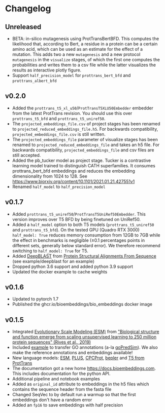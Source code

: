 # Changelog

## Unreleased

 * BETA: in-silico mutagenesis using ProtTransBertBFD. This computes the likelihood that, according to Bert, a residue in a protein can be a certain amino acid, which can be used as an estimate for the effect of a mutation. This adds two a new `mutagenesis` and a new protocol `mutagenesis` in the `visualize` stages, of which the first one computes the probabilities and writes them to a csv file while the latter visualizes the results as interactive plotly figure.
 * Support `half_precision_model` for `prottrans_bert_bfd` and `prottrans_albert_bfd`

## v0.2.0

 * Added the `prottrans_t5_xl_u50`/`ProtTransT5XLU50Embedder` embedder from the latest ProtTrans revision. You should use this over `prottrans_t5_bfd` and `prottrans_t5_uniref50`. 
 * The `projected_embeddings_file.csv` of project stages has been renamed to `projected_reduced_embeddings_file.h5`. For backwards compatibility, `projected_embeddings_file.csv` is still written.
 * The `projected_embeddings_file` parameter of visualize stages has been renamed to `projected_reduced_embeddings_file` and takes an h5 file. For backwards compatibility, `projected_embeddings_file` and csv files are still accepted.
 * Added the pb_tucker model as project stage. Tucker is a contrastive learning model trained to distinguish CATH superfamilies. It consumes prottrans_bert_bfd embeddings and reduces the embedding dimensionality from 1024 to 128. See https://www.biorxiv.org/content/10.1101/2021.01.21.427551v1
 * Renamed `half_model` to `half_precision_model`

## v0.1.7

 * Added `prottrans_t5_uniref50`/`ProtTransT5UniRef50Embedder`. This version improves over T5 BFD by being finetuned on UniRef50.
 * Added a `half_model` option to both T5 models (`prottrans_t5_uniref50` and `prottrans_t5_bfd`). On the tested GPU (Quadro RTX 3000) `half_model: True` reduces memory consumption
    from 12GB to 7GB while the effect in benchmarks is negligible (±0.1 percentages points in different sets,
    generally below standard error). We therefore recommend switching to `half_model: True` for T5.
 * Added [DeepBLAST](https://github.com/flatironinstitute/deepblast) from [Protein Structural Alignments From Sequence](https://www.biorxiv.org/content/10.1101/2020.11.03.365932v1) (see example/deepblast for an example)
 * Dropped python 3.6 support and added python 3.9 support
 * Updated the docker example to cache weights

## v0.1.6

 * Updated to pytorch 1.7
 * Published the ghcr.io/bioembeddings/bio_embeddings docker image

## v0.1.5

 * Integrated [Evolutionary Scale Modeling (ESM)](https://github.com/facebookresearch/esm) from ["Biological structure and function emerge from scaling unsupervised learning to 250 million protein sequences" (Rives et al., 2019)](https://www.biorxiv.org/content/10.1101/622803v3)
 * Included [example](examples/goPredSim) to transfer GO annotations (a-la [goPredSim](https://github.com/Rostlab/goPredSim)). We also make the reference annotations and embeddings available!
 * New language models: [ESM](https://github.com/facebookresearch/esm), [PLUS](https://github.com/mswzeus/PLUS/), [CPCProt](https://github.com/amyxlu/CPCProt), [bepler](https://github.com/tbepler/protein-sequence-embedding-iclr2019) and [T5 from ProtTrans](https://github.com/agemagician/ProtTrans)
 * The documentation got a new home <https://docs.bioembeddings.com>. This includes documentation for the python API.
 * Additional pipeline and notebook examples
 * Added as `original_id` attribute to embeddings in the h5 files which contains the sequence header from the fasta file
 * Changed SeqVec to by default run a warmup so that the first embeddings don't have a random error
 * Added an `fp16` to save embeddings with half precision